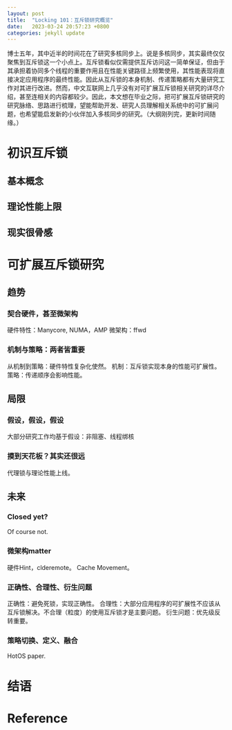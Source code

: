 ```yaml
---
layout: post
title:  "Locking 101：互斥锁研究概览"
date:   2023-03-24 20:57:23 +0800
categories: jekyll update
---
```


博士五年，其中近半的时间花在了研究多核同步上。说是多核同步，其实最终仅仅聚焦到互斥锁这一个小点上。互斥锁看似仅需提供互斥访问这一简单保证，但由于其承担着协同多个线程的重要作用且在性能关键路径上频繁使用，其性能表现将直接决定应用程序的最终性能。因此从互斥锁的本身机制、传递策略都有大量研究工作对其进行改进。然而，中文互联网上几乎没有对可扩展互斥锁相关研究的详尽介绍，甚至连相关的内容都较少。因此，本文想在毕业之际，把可扩展互斥锁研究的研究脉络、思路进行梳理，望能帮助开发、研究人员理解相关系统中的可扩展问题，也希望能启发新的小伙伴加入多核同步的研究。（大纲刚列完，更新时间随缘。）

# 初识互斥锁

## 基本概念

## 理论性能上限

## 现实很骨感

# 可扩展互斥锁研究

## 趋势

### 契合硬件，甚至微架构

硬件特性：Manycore, NUMA，AMP
微架构：ffwd

### 机制与策略：两者皆重要

从机制到策略：硬件特性复杂化使然。
机制：互斥锁实现本身的性能可扩展性。
策略：传递顺序会影响性能。

## 局限

### 假设，假设，假设

大部分研究工作均基于假设：非阻塞、线程绑核

### 摸到天花板？其实还很远

代理锁与理论性能上线。

## 未来

### Closed yet?

Of course not.

### 微架构matter

硬件Hint，clderemote。
Cache Movement。

### 正确性、合理性、衍生问题

正确性：避免死锁，实现正确性。
合理性：大部分应用程序的可扩展性不应该从互斥锁解决。不合理（粒度）的使用互斥锁才是主要问题。
衍生问题：优先级反转重要。

### 策略切换、定义、融合

HotOS paper.

# 结语

# Reference



